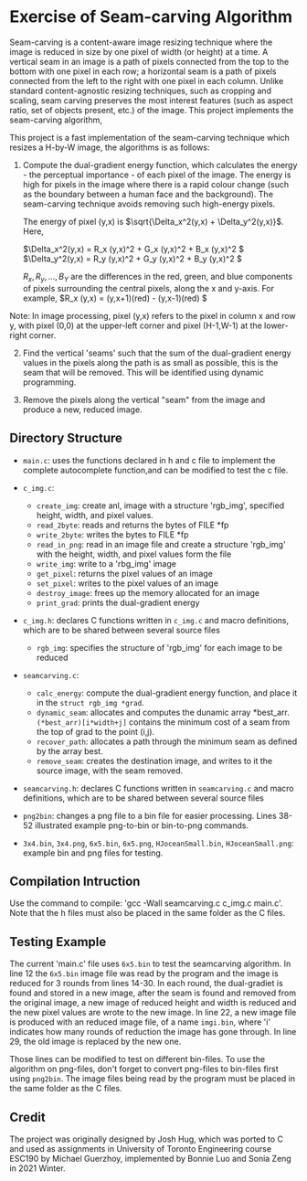 # Exercise of Seam-carving Algorithm

Seam-carving is a content-aware image resizing technique where the image is reduced in size by one pixel of width (or height) at a time. A vertical seam in an image is a path of pixels connected from the top to the bottom with one pixel in each row; a horizontal seam is a path of pixels connected from the left to the right with one pixel in each column. Unlike standard content-agnostic resizing techniques, such as cropping and scaling, seam carving preserves the most interest features (such as aspect ratio, set of objects present, etc.) of the image. 
This project implements the seam-carving algorithm, 

This project is a fast implementation of the seam-carving technique which resizes a H-by-W image, the algorithms is as follows:

1. Compute the dual-gradient energy function, which calculates the energy - the perceptual importance - of each pixel of the image. The energy is high for pixels in the image where there is a rapid colour change (such as the boundary between a human face and the background). The seam-carving technique avoids removing such high-energy pixels.
    
    The energy of pixel (y,x) is 
    $\sqrt{\Delta_x^2(y,x) + \Delta_y^2(y,x)}$. 
    Here, 
    
    $\Delta_x^2(y,x) = R_x (y,x)^2 + G_x (y,x)^2 + B_x (y,x)^2 $     
    $\Delta_y^2(y,x) = R_y (y,x)^2 + G_y (y,x)^2 + B_y (y,x)^2 $
    
    $R_x, R_y, ..., B_Y$ are the differences in the red, green, and blue components of pixels surrounding the central pixels, along the x and y-axis. For example, $R_x (y,x) = (y,x+1)(red) - (y,x-1)(red) $

Note: In image processing, pixel (y,x) refers to the pixel in column x and row y, with pixel (0,0) at the upper-left corner and pixel (H-1,W-1) at the lower-right corner.


2. Find the vertical 'seams' such that the sum of the dual-gradient energy values in the pixels along the path is as small as possible, this is the seam that will be removed. This will be identified using dynamic programming.

3. Remove the pixels along the vertical "seam" from the image and produce a new, reduced image.


## Directory Structure

- `main.c`: uses the functions declared in h and c file to implement the complete autocomplete function,and can be modified to test the c file.

- `c_img.c`:
    - `create_img`: create anl, image with a structure 'rgb_img', specified height, width, and pixel values.
    - `read_2byte`: reads and returns the bytes of FILE *fp 
    - `write_2byte`: writes the bytes to FILE *fp
    - `read_in_png`: read in an image file and create a structure 'rgb_img' with the height, width, and pixel values form the file
    - `write_img`: write to a 'rbg_img' image
    - `get_pixel`: returns the pixel values of an image
    - `set_pixel`: writes to the pixel values of an image
    - `destroy_image`: frees up the memory allocated for an image
    - `print_grad`: prints the dual-gradient energy 

- `c_img.h`: declares C functions written in `c_img.c` and macro definitions, which are to be shared between several source files
    - `rgb_img`: specifies the structure of 'rgb_img' for each image to be reduced

- `seamcarving.c`:
    - `calc_energy`: compute the dual-gradient energy function, and place it in the `struct rgb_img *grad`.
    - `dynamic_seam`: allocates and computes the dunamic array *best_arr. `(*best_arr)[i*width+j]` contains the minimum cost of a seam from the top of grad to the point (i,j).
    - `recover_path`: allocates a path through the minimum seam as defined by the array best.
    - `remove_seam`: creates the destination image, and writes to it the source image, with the seam removed.

- `seamcarving.h`: declares C functions written in `seamcarving.c` and macro definitions, which are to be shared between several source files

- `png2bin`: changes a png file to a bin file for easier processing. Lines 38-52 illustrated example png-to-bin or bin-to-png commands.

- `3x4.bin`, `3x4.png`, `6x5.bin`, `6x5.png`, `HJoceanSmall.bin`, `HJoceanSmall.png`: example bin and png files for testing.



## Compilation Intruction

Use the command to compile: 'gcc -Wall seamcarving.c c_img.c main.c'. Note that the h files must also be placed in the same folder as the C files. 


## Testing Example

The current 'main.c' file uses `6x5.bin` to test the seamcarving algorithm. In line 12 the `6x5.bin` image file was read by the program and the image is reduced for 3 rounds from lines 14-30. In each round, the dual-gradiet is found and stored in a new image, after the seam is found and removed from the original image, a new image of reduced height and width is reduced and the new pixel values are wrote to the new image. In line 22, a new image file is produced with an reduced image file, of a name `imgi.bin`, where 'i' indicates how many rounds of reduction the image has gone through. In line 29, the old image is replaced by the new one. 

Those lines can be modified to test on different bin-files. To use the algorithm on png-files, don't forget to convert png-files to bin-files first using `png2bin`. The image files being read by the program must be placed in the same folder as the C files. 


## Credit

The project was originally designed by Josh Hug, which was ported to C and used as assignments in University of Toronto Engineering course ESC190 by Michael Guerzhoy, implemented by Bonnie Luo and Sonia Zeng in 2021 Winter.

